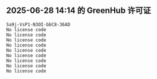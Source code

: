 ## 2025-06-28 14:14 的 GreenHub 许可证
```
Sa9j-VsP1-N3OI-bbC8-36AD
No license code
No license code
No license code
No license code
No license code
No license code
No license code
No license code
No license code
```
